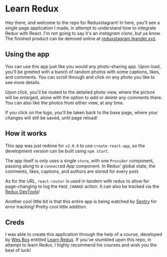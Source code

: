 # Learn Redux

Hey there, and welcome to the repo for Reduxstagram! In here, you'll see a single page application I made, in attempt to understand how to integrate Redux with React. I'm not going to say it's an _instagram clone_, but ya know. The finished product can be demoed online at [reduxstagram.leander.xyz](reduxstagram.leander.xyz).

## Using the app

You can use this app just like you would any photo-sharing app. Upon load, you'll be greeted with a bunch of random photos with some captions, likes, and comments. You can scroll through and click on any photo you like to see more details.

Upon click, you'll be routed to the detailed photo view, where the picture will be enlarged, alone with the option to _add_ or _delete_ any comments there. You can also like the photos from either view, at any time.

If you click on the logo, you'll be taken back to the base page, where your changes will still be saved, until page reload!

## How it works

This app was just redone for `v2.0.0` to use `create-react-app`, so the development version can be built using `npm start`.

The app itself is only uses a single `store`, with one `Provider` component, passing along to a `connect`ed _App_ component. In Redux' global state, the comments, likes, captions, and authors are stored for every post.

As for the URL, `react-router` is used in tandem with redux to allow for page-changing to log the `PAGE_CHANGE` action. It can also be tracked via the [Redux DevTools](https://chrome.google.com/webstore/detail/redux-devtools/lmhkpmbekcpmknklioeibfkpmmfibljd?hl=en)!

Another cool little bit is that this entire app is being watched by [Sentry](sentry.io) for error tracking! Pretty cool little addition.

## Creds

I was able to create this application through the help of a course, developed by [Wes Bos](wesbos.com) entitled [Learn Redux](learnredux.com). If you've stumbled upon this repo, in attempt to learn Redux, I highly recommend his courses and wish you the best of luck!
